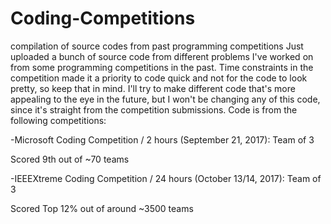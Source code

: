 # Coding-Competitions
compilation of source codes from past programming competitions
Just uploaded a bunch of source code from different problems I've worked on from some programming competitions in the past. Time constraints in the competition made it a priority to code quick and not for the code to look pretty, so keep that in mind. I'll try to make different code that's more appealing to the eye in the future, but I won't be changing any of this code, since it's straight from the competition submissions.
Code is from the following competitions:

-Microsoft Coding Competition / 2 hours (September 21, 2017): Team of 3
  
  Scored 9th out of ~70 teams
 
 -IEEEXtreme Coding Competition / 24 hours (October 13/14, 2017): Team of 3
  
  Scored Top 12% out of around ~3500 teams
